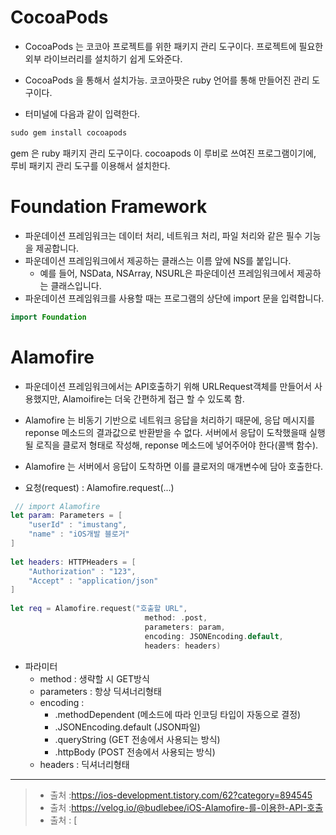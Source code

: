 # CocoaPods

- CocoaPods 는 코코아 프로젝트를 위한 패키지 관리 도구이다. 프로젝트에 필요한 외부 라이브러리를 설치하기 쉽게 도와준다.
- CocoaPods 을 통해서 설치가능. 코코아팟은 ruby 언어를 통해 만들어진 관리 도구이다.

- 터미널에 다음과 같이 입력한다.
```swift
sudo gem install cocoapods
```
gem 은 ruby 패키지 관리 도구이다. cocoapods 이 루비로 쓰여진 프로그램이기에, 루비 패키지 관리 도구를 이용해서 설치한다.

# Foundation Framework
- 파운데이션 프레임워크는 데이터 처리, 네트워크 처리, 파일 처리와 같은 필수 기능을 제공합니다.
- 파운데이션 프레임워크에서 제공하는 클래스는 이름 앞에 NS를 붙입니다. 
  - 예를 들어, NSData, NSArray, NSURL은 파운데이션 프레임워크에서 제공하는 클래스입니다.
- 파운데이션 프레임워크를 사용할 때는 프로그램의 상단에 import 문을 입력합니다.
```swift
import Foundation
```

# Alamofire
- 파운데이션 프레임워크에서는 API호출하기 위해 URLRequest객체를 만들어서 사용했지만, Alamoifire는 더욱 간편하게 접근 할 수 있도록 함.
- Alamofire 는 비동기 기반으로 네트워크 응답을 처리하기 때문에, 응답 메시지를 reponse 메소드의 결과값으로 반환받을 수 없다. 서버에서 응답이 도착했을때 실행될 로직을 클로저 형태로 작성해, reponse 메소드에 넣어주어야 한다(콜백 함수).
- Alamofire 는 서버에서 응답이 도착하면 이를 클로저의 매개변수에 담아 호출한다.

- 요청(request) : Alamofire.request(...)
```swift
 // import Alamofire
let param: Parameters = [
    "userId" : "imustang",
    "name" : "iOS개발 블로거"
]
 
let headers: HTTPHeaders = [
    "Authorization" : "123",
    "Accept" : "application/json"
]
 
let req = Alamofire.request("호출할 URL",
                              method: .post,
                              parameters: param,
                              encoding: JSONEncoding.default,
                              headers: headers)
```
- 파라미터 
  - method : 생략할 시 GET방식
  - parameters : 항상 딕셔너리형태
  - encoding :
    - .methodDependent (메소드에 따라 인코딩 타입이 자동으로 결정)
    - .JSONEncoding.default (JSON파일)
    - .queryString (GET 전송에서 사용되는 방식)
    - .httpBody (POST 전송에서 사용되는 방식)
  - headers : 딕셔너리형태

---
>- 출처 :https://ios-development.tistory.com/62?category=894545
>- 출처 :https://velog.io/@budlebee/iOS-Alamofire-를-이용한-API-호출
>- 출처 :
[

